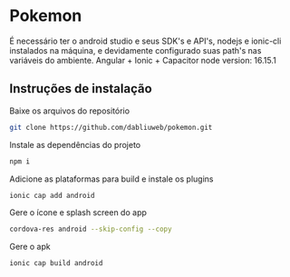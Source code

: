 # Pokemon

É necessário ter o android studio e seus SDK's e API's, nodejs e ionic-cli instalados na máquina, e devidamente configurado suas path's nas variáveis do ambiente.
Angular + Ionic + Capacitor
node version: 16.15.1

## Instruções de instalação

Baixe os arquivos do repositório
```sh
git clone https://github.com/dabliuweb/pokemon.git
```
Instale as dependências do projeto
```sh
npm i
```

Adicione as plataformas para build e instale os plugins
```sh
ionic cap add android
```

Gere o ícone e splash screen do app
```sh
cordova-res android --skip-config --copy
```

Gere o apk
```sh
ionic cap build android
```
